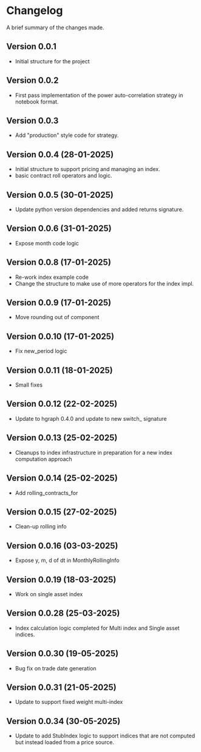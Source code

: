 Changelog
=========

A brief summary of the changes made.

Version 0.0.1
-------------

* Initial structure for the project

Version 0.0.2
-------------

* First pass implementation of the power auto-correlation strategy in notebook format.

Version 0.0.3
-------------

* Add "production" style code for strategy.

Version 0.0.4 (28-01-2025)
--------------------------

* Initial structure to support pricing and managing an index.
* basic contract roll operators and logic.

Version 0.0.5 (30-01-2025)
--------------------------

* Update python version dependencies and added returns signature.


Version 0.0.6 (31-01-2025)
--------------------------

* Expose month code logic

Version 0.0.8 (17-01-2025)
--------------------------

* Re-work index example code
* Change the structure to make use of more operators for the index impl.

Version 0.0.9 (17-01-2025)
--------------------------

* Move rounding out of component

Version 0.0.10 (17-01-2025)
---------------------------

* Fix new_period logic

Version 0.0.11 (18-01-2025)
---------------------------

* Small fixes

Version 0.0.12 (22-02-2025)
---------------------------

* Update to hgraph 0.4.0 and update to new switch_ signature

Version 0.0.13 (25-02-2025)
---------------------------

* Cleanups to index infrastructure in preparation for a new index computation approach

Version 0.0.14 (25-02-2025)
---------------------------

* Add rolling_contracts_for

Version 0.0.15 (27-02-2025)
---------------------------

* Clean-up rolling info


Version 0.0.16 (03-03-2025)
---------------------------

* Expose y, m, d of dt in MonthlyRollingInfo

Version 0.0.19 (18-03-2025)
---------------------------

* Work on single asset index

Version 0.0.28 (25-03-2025)
---------------------------

* Index calculation logic completed for Multi index and Single asset indices.

Version 0.0.30 (19-05-2025)
---------------------------

* Bug fix on trade date generation

Version 0.0.31 (21-05-2025)
---------------------------

* Update to support fixed weight multi-index

Version 0.0.34 (30-05-2025)
---------------------------

* Update to add StubIndex logic to support indices that are not computed but instead loaded from a price source.
